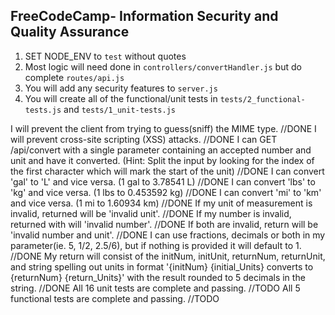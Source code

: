 **FreeCodeCamp**- Information Security and Quality Assurance
------

1) SET NODE_ENV to `test` without quotes
2) Most logic will need done in `controllers/convertHandler.js` but do complete `routes/api.js`
3) You will add any security features to `server.js`
4) You will create all of the functional/unit tests in `tests/2_functional-tests.js` and `tests/1_unit-tests.js`


I will prevent the client from trying to guess(sniff) the MIME type. //DONE
I will prevent cross-site scripting (XSS) attacks. //DONE
I can GET /api/convert with a single parameter containing an accepted number and unit and have it converted. (Hint: Split the input by looking for the index of the first character which will mark the start of the unit) //DONE
I can convert 'gal' to 'L' and vice versa. (1 gal to 3.78541 L) //DONE
I can convert 'lbs' to 'kg' and vice versa. (1 lbs to 0.453592 kg) //DONE
I can convert 'mi' to 'km' and vice versa. (1 mi to 1.60934 km) //DONE
If my unit of measurement is invalid, returned will be 'invalid unit'. //DONE
If my number is invalid, returned with will 'invalid number'. //DONE
If both are invalid, return will be 'invalid number and unit'. //DONE
I can use fractions, decimals or both in my parameter(ie. 5, 1/2, 2.5/6), but if nothing is provided it will default to 1. //DONE
My return will consist of the initNum, initUnit, returnNum, returnUnit, and string spelling out units in format '{initNum} {initial_Units} converts to {returnNum} {return_Units}' with the result rounded to 5 decimals in the string.  //DONE
All 16 unit tests are complete and passing. //TODO
All 5 functional tests are complete and passing. //TODO